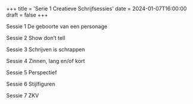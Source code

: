 +++
title = 'Serie 1 Creatieve Schrijfsessies'
date = 2024-01-07T16:00:00
draft = false
+++

Sessie 1	De geboorte van een personage

Sessie 2	Show don’t tell

Sessie 3	Schrijven is schrappen

Sessie 4	Zinnen, lang en/of kort

Sessie 5	Perspectief

Sessie 6	Stijlfiguren

Sessie 7	ZKV
